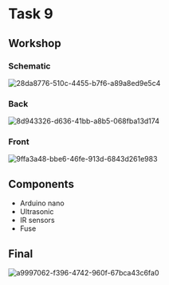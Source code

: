 # Task 9

## Workshop
### Schematic
![28da8776-510c-4455-b7f6-a89a8ed9e5c4](https://github.com/MarwanKenawy/Group2/assets/69699199/a12cd7b4-82b8-4128-ab93-6dae967e0f9c)
### Back
![8d943326-d636-41bb-a8b5-068fba13d174](https://github.com/MarwanKenawy/Group2/assets/69699199/d2ca32cd-97d3-4b48-8975-097e12161b2a)
### Front
![9ffa3a48-bbe6-46fe-913d-6843d261e983](https://github.com/MarwanKenawy/Group2/assets/69699199/abb8f0e9-fdfb-46b0-bf18-7f635a5eb2e0)

## Components
- Arduino nano
- Ultrasonic
- IR sensors
- Fuse

## Final
![a9997062-f396-4742-960f-67bca43c6fa0](https://github.com/MarwanKenawy/Group2/assets/69699199/b08c10a5-70c8-4cc2-88cf-b97aaff46204)
